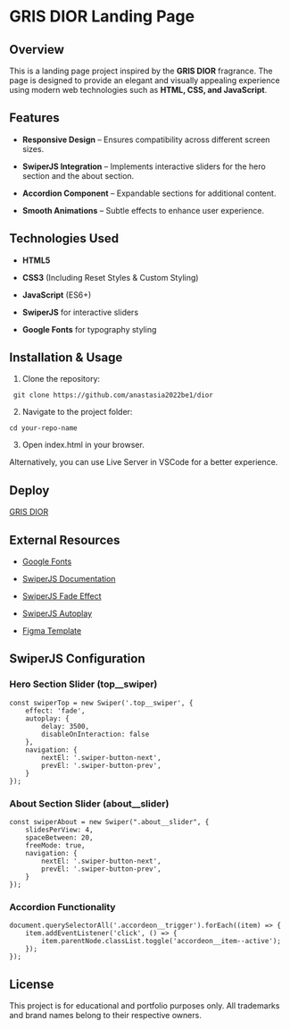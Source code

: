 # GRIS DIOR Landing Page

## Overview

This is a landing page project inspired by the **GRIS DIOR** fragrance. The page is designed to provide an elegant and visually appealing experience using modern web technologies such as **HTML, CSS, and JavaScript**.

## Features

- **Responsive Design** – Ensures compatibility across different screen sizes.

- **SwiperJS Integration** – Implements interactive sliders for the hero section and the about section.

- **Accordion Component** – Expandable sections for additional content.

- **Smooth Animations** – Subtle effects to enhance user experience.

## Technologies Used

- **HTML5**

- **CSS3** (Including Reset Styles & Custom Styling)

- **JavaScript** (ES6+)

- **SwiperJS** for interactive sliders

- **Google Fonts** for typography styling

## Installation & Usage

1. Clone the repository:
```
 git clone https://github.com/anastasia2022be1/dior
```

2. Navigate to the project folder:

```
cd your-repo-name
```

3. Open index.html in your browser.

Alternatively, you can use Live Server in VSCode for a better experience.

## Deploy

[GRIS DIOR](https://anastasia2022be1.github.io/dior/)

## External Resources

- [Google Fonts](https://fonts.google.com/)

- [SwiperJS Documentation](https://swiperjs.com/)

- [SwiperJS Fade Effect](https://swiperjs.com/demos#effect-fade)

- [SwiperJS Autoplay](https://swiperjs.com/demos#autoplay)

- [Figma Template](https://www.figma.com/design/HuKeSMLnWYORnuaWPYhCqp/%D0%94%D0%B8%D0%BE%D1%80?node-id=0-1&p=f&t=aQwEeKUZjGYm7QFa-0)


## SwiperJS Configuration
### Hero Section Slider (top__swiper)

```
const swiperTop = new Swiper('.top__swiper', {
    effect: 'fade',
    autoplay: {
        delay: 3500,
        disableOnInteraction: false
    },
    navigation: {
        nextEl: '.swiper-button-next',
        prevEl: '.swiper-button-prev',
    }
});
```

### About Section Slider (about__slider)

```
const swiperAbout = new Swiper(".about__slider", {
    slidesPerView: 4,
    spaceBetween: 20,
    freeMode: true,
    navigation: {
        nextEl: '.swiper-button-next',
        prevEl: '.swiper-button-prev',
    }
});
```

### Accordion Functionality
```
document.querySelectorAll('.accordeon__trigger').forEach((item) => {
    item.addEventListener('click', () => {
        item.parentNode.classList.toggle('accordeon__item--active');
    });
});
```

## License
This project is for educational and portfolio purposes only. All trademarks and brand names belong to their respective owners.
